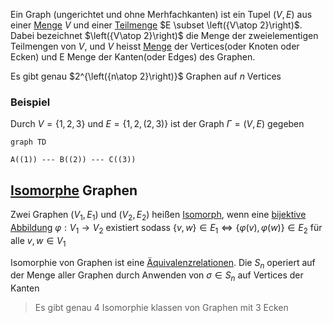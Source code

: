 Ein Graph (ungerichtet und ohne Merhfachkanten) ist ein Tupel $(V, E)$ aus einer [Menge](Mengen.md) $V$ und einer [Teilmenge](Teilmengen.md) $E \subset \left({V\atop 2}\right)$. Dabei bezeichnet $\left({V\atop 2}\right)$ die Menge der zweielementigen Teilmengen von $V$, und $V$ heisst [Menge](Mengen.md) der Vertices(oder Knoten oder Ecken) und E Menge der Kanten(oder Edges) des Graphen.

Es gibt genau $2^{\left({n\atop 2}\right)}$ Graphen auf $n$ Vertices

### Beispiel
Durch $V = \{1, 2, 3\}$ und $E=\{{1, 2}, (2, 3)\}$ ist der Graph $\Gamma = (V, E)$ gegeben

```mermaid
graph TD

A((1)) --- B((2)) --- C((3))
```

## [Isomorphe](Isomorphismen.md) Graphen
Zwei Graphen $(V_{1}, E_{1})$ und $(V_{2}, E_{2})$ heißen [Isomorph](Isomorphismen.md), wenn eine [bijektive](Bijektiv.md) [Abbildung](Abbildungen.md) $\varphi: V_{1}\to V_{2}$ existiert sodass
$\{v, w\} \in E_{1}\iff \left\{\varphi(v), \varphi(w)\right\} \in E_2$
für alle $v, w\in V_1$

Isomorphie von Graphen ist eine [Äquivalenzrelationen](Äquivalenzrelationen.md). Die $S_n$ operiert auf der Menge aller Graphen durch Anwenden von $\sigma \in S_n$ auf Vertices der Kanten

> Es gibt genau 4 Isomorphie klassen von Graphen mit 3 Ecken

